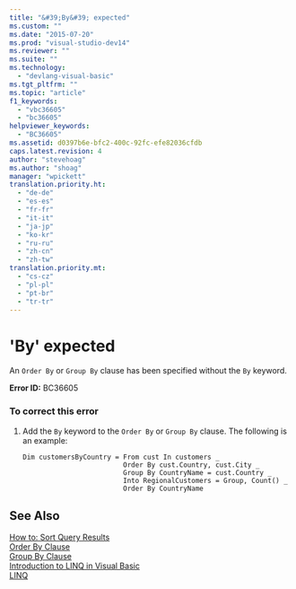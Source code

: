 ```yaml
---
title: "&#39;By&#39; expected"
ms.custom: ""
ms.date: "2015-07-20"
ms.prod: "visual-studio-dev14"
ms.reviewer: ""
ms.suite: ""
ms.technology: 
  - "devlang-visual-basic"
ms.tgt_pltfrm: ""
ms.topic: "article"
f1_keywords: 
  - "vbc36605"
  - "bc36605"
helpviewer_keywords: 
  - "BC36605"
ms.assetid: d0397b6e-bfc2-400c-92fc-efe82036cfdb
caps.latest.revision: 4
author: "stevehoag"
ms.author: "shoag"
manager: "wpickett"
translation.priority.ht: 
  - "de-de"
  - "es-es"
  - "fr-fr"
  - "it-it"
  - "ja-jp"
  - "ko-kr"
  - "ru-ru"
  - "zh-cn"
  - "zh-tw"
translation.priority.mt: 
  - "cs-cz"
  - "pl-pl"
  - "pt-br"
  - "tr-tr"
---
```

# &#39;By&#39; expected
An `Order By` or `Group By` clause has been specified without the `By` keyword.  
  
 **Error ID:** BC36605  
  
### To correct this error  
  
1.  Add the `By` keyword to the `Order By` or `Group By` clause. The following is an example:  
  
    ```vb#  
    Dim customersByCountry = From cust In customers _  
                             Order By cust.Country, cust.City _  
                             Group By CountryName = cust.Country _  
                             Into RegionalCustomers = Group, Count() _  
                             Order By CountryName  
    ```  
  
## See Also  
 [How to: Sort Query Results](../../visual-basic\programming-guide\language-features\linq/how-to-sort-query-results-by-using-linq.md)   
 [Order By Clause](../../visual-basic\language-reference\queries/order-by-clause.md)   
 [Group By Clause](../../visual-basic\language-reference\queries/group-by-clause.md)   
 [Introduction to LINQ in Visual Basic](../../visual-basic\programming-guide\language-features\linq/introduction-to-linq.md)   
 [LINQ](../../visual-basic\programming-guide\language-features\linq/index.md)